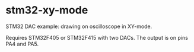 # stm32-xy-mode

STM32 DAC example: drawing on oscilloscope in XY-mode.

Requires STM32F405 or STM32F415 with two DACs. The output is on pins PA4 and PA5.
